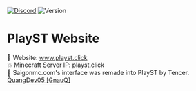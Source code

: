 [![Discord](https://img.shields.io/discord/1247029974154612828.svg?label=&logo=discord&logoColor=ffffff&color=7389D8&labelColor=6A7EC2)](https://discord.gg/HsSUVGSc3c)
![Version](https://img.shields.io/badge/Version-2.0-green)
# PlayST Website
📘 Website: www.playst.click
<br>💥 Minecraft Server IP: playst.click
<br>💖 Saigonmc.com's interface was remade into PlayST by Tencer. [QuangDev05 [GnauQ]](https://www.facebook.com/quangdev05)
